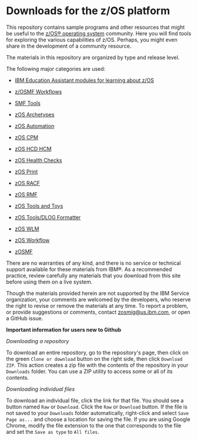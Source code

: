 Downloads for the z/OS platform
===============================

This repository contains sample programs and other resources that might be useful to the [z/OS® operating system](https://www.ibm.com/it-infrastructure/z/zos) community. Here you will find tools for exploring the various capabilities of z/OS. Perhaps, you might even share in the development of a community resource.

The materials in this repository are organized by type and release level.

The following major categories are used:

* [IBM Education Assistant modules for learning about z/OS](zOS-Education)

* [z/OSMF Workflows](zOS-Workflow)

* [SMF Tools](SMF-Tools)

* [zOS Archetypes](zOS-Archetypes)

* [zOS Automation](zOS-Automation)

* [zOS CPM](zOS-CPM)

* [zOS HCD HCM](zOS-HCD_HCM)

* [zOS Health Checks](zOS-HealthChecks)

* [zOS Print](zOS-Print)

* [zOS RACF](zOS-RACF)

* [zOS RMF](zOS-RMF)

* [zOS Tools and Toys](zOS-Tools-and-Toys)

* [zOS Tools/DLOG Formatter](zOS-Tools/DLOG-Formatter)

* [zOS WLM](zOS-WLM)

* [zOS Workflow](zOS-Workflow)

* [zOSMF](zOSMF)


There are no warranties of any kind, and there is no service or technical support available for these materials from IBM®. As a recommended practice, review carefully any materials that you download from this site before using them on a live system.

Though the materials provided herein are not supported by the IBM Service organization, your comments are welcomed by the developers, who reserve the right to revise or remove the materials at any time. To report a problem, or provide suggestions or comments, contact zosmig@us.ibm.com, or open a GitHub issue.

**Important information for users new to Github**

*Downloading a repository*

To download an entire repository, go to the repository's page, then click on the green `Clone or download` button on the right side, then click `Download ZIP`. This action creates a zip file with the contents of the repository in your `Downloads` folder. You can use a ZIP utility to access some or all of its contents.

*Downloading individual files*

To download an individual file, click the link for that file. You should see a button named `Raw` or `Download`. Click the `Raw` or `Download` button. If the file is not saved to your `Downloads` folder automatically, right-click and select `Save Page as...` and choose a location for saving the file. If you are using Google Chrome, modify the file extension to the one that corresponds to the file and set the `Save as type` to `All files`.
